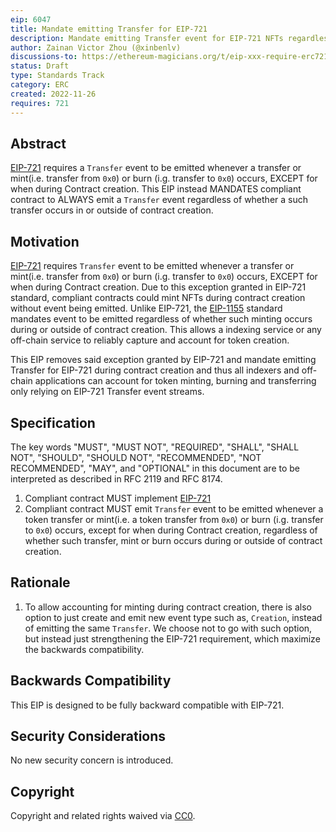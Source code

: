 ```yaml
---
eip: 6047
title: Mandate emitting Transfer for EIP-721
description: Mandate emitting Transfer event for EIP-721 NFTs regardless whether minting / transferring occurs during or outside of contract creation.
author: Zainan Victor Zhou (@xinbenlv)
discussions-to: https://ethereum-magicians.org/t/eip-xxx-require-erc721-to-always-emit-transfer/11894
status: Draft
type: Standards Track
category: ERC
created: 2022-11-26
requires: 721
---
```


## Abstract

[EIP-721](./eip-721.md) requires a `Transfer` event to be emitted whenever a transfer or mint(i.e. transfer from `0x0`) or burn (i.g. transfer to `0x0`) occurs, EXCEPT for when during Contract creation. This EIP instead MANDATES compliant contract to ALWAYS emit a `Transfer` event regardless of whether a such transfer occurs in or outside of contract creation.

## Motivation

[EIP-721](./eip-721.md) requires `Transfer` event to be emitted whenever a transfer or mint(i.e. transfer from `0x0`) or burn (i.g. transfer to `0x0`) occurs, EXCEPT for when during Contract creation. Due to this exception granted in EIP-721 standard, compliant contracts could mint NFTs during contract creation without event being emitted. Unlike EIP-721, the [EIP-1155](./eip-1155.md) standard mandates event to be emitted regardless of whether such minting occurs during or outside of contract creation. This allows a indexing service or any off-chain service to reliably capture and account for token creation.

This EIP removes said exception granted by EIP-721 and mandate emitting Transfer for EIP-721 during contract creation and thus all indexers and off-chain applications can account for token minting, burning and transferring only relying on EIP-721 Transfer event streams.

## Specification

The key words "MUST", "MUST NOT", "REQUIRED", "SHALL", "SHALL NOT", "SHOULD", "SHOULD NOT", "RECOMMENDED", "NOT RECOMMENDED", "MAY", and "OPTIONAL" in this document are to be interpreted as described in RFC 2119 and RFC 8174.

1. Compliant contract MUST implement [EIP-721](./eip-721.md)
2. Compliant contract MUST emit `Transfer` event to be emitted whenever a token transfer or mint(i.e. a token transfer from `0x0`) or burn (i.g. transfer to `0x0`) occurs, except for when during Contract creation, regardless of whether such transfer, mint or burn occurs during or outside of contract creation.

## Rationale

1. To allow accounting for minting during contract creation, there is also option to just create and emit new event type such as, `Creation`, instead of emitting the same `Transfer`. We choose not to go with such option, but instead just strengthening the EIP-721 requirement, which maximize the backwards compatibility.

## Backwards Compatibility

This EIP is designed to be fully backward compatible with EIP-721.

## Security Considerations

No new security concern is introduced.

## Copyright

Copyright and related rights waived via [CC0](../LICENSE.md).
